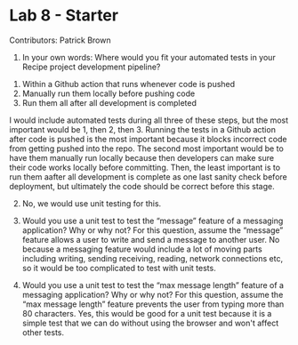 # Lab 8 - Starter
Contributors: Patrick Brown

1) In your own words: Where would you fit your automated tests in your Recipe project development pipeline?

1. Within a Github action that runs whenever code is pushed 
2. Manually run them locally before pushing code
3. Run them all after all development is completed

I would include automated tests during all three of these steps, but the most important would be 1, then 2, then 3. Running the tests in a Github action after code is pushed is the most important because it blocks incorrect code from getting pushed into the repo. The second most important would be to have them manually run locally because then developers can make sure their code works locally before committing. Then, the least important is to run them aafter all development is complete as one last sanity check before deployment, but ultimately the code should be correct before this stage.

2) No, we would use unit testing for this.

3) Would you use a unit test to test the “message” feature of a messaging application? Why or why not? For this question, assume the “message” feature allows a user to write and send a message to another user.
No because a messaging feature would include a lot of moving parts including writing, sending receiving, reading, network connections etc, so it would be too complicated to test with unit tests.


4) Would you use a unit test to test the “max message length” feature of a messaging application? Why or why not? For this question, assume the “max message length” feature prevents the user from typing more than 80 characters.
Yes, this would be good for a unit test because it is a simple test that we can do without using the browser and won't affect other tests.
